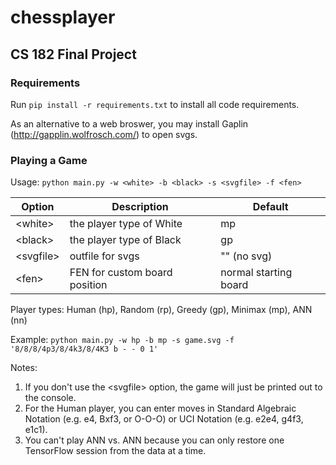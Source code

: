 # chessplayer
## CS 182 Final Project

### Requirements
Run `pip install -r requirements.txt` to install all code requirements.

As an alternative to a web broswer, you may install Gaplin (http://gapplin.wolfrosch.com/) to open svgs.

### Playing a Game
Usage: `python main.py -w <white> -b <black> -s <svgfile> -f <fen>`

| Option     | Description                   | Default               |
| ---------- | ----------------------------- | --------------------- |
| \<white>   | the player type of White      | mp                    |
| \<black>   | the player type of Black      | gp                    |
| \<svgfile> | outfile for svgs              | "" (no svg)           |
| \<fen>     | FEN for custom board position | normal starting board |

Player types: Human (hp), Random (rp), Greedy (gp), Minimax (mp), ANN (nn)

Example: `python main.py -w hp -b mp -s game.svg -f '8/8/8/4p3/8/4k3/8/4K3 b - - 0 1'`

Notes: 

1. If you don't use the \<svgfile> option, the game will just be printed out to the console.
2. For the Human player, you can enter moves in Standard Algebraic Notation (e.g. e4, Bxf3, or O-O-O) or UCI Notation (e.g. e2e4, g4f3, e1c1).
3. You can't play ANN vs. ANN because you can only restore one TensorFlow session from the data at a time.